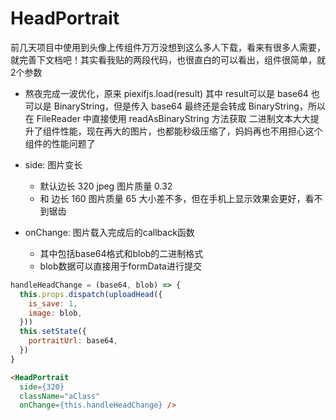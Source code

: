 # HeadPortrait

前几天项目中使用到头像上传组件万万没想到这么多人下载，看来有很多人需要，就完善下文档吧！其实看我贴的两段代码，也很直白的可以看出，组件很简单，就2个参数
* 熬夜完成一波优化，原来 piexifjs.load(result) 其中 result可以是 base64 也可以是 BinaryString，但是传入 base64 最终还是会转成 BinaryString，所以在 FileReader 中直接使用 readAsBinaryString 方法获取 二进制文本大大提升了组件性能，现在再大的图片，也都能秒级压缩了，妈妈再也不用担心这个组件的性能问题了

* side: 图片变长
  - 默认边长 320 jpeg 图片质量 0.32
  - 和 边长 160 图片质量 65 大小差不多，但在手机上显示效果会更好，看不到锯齿
* onChange: 图片载入完成后的callback函数
  - 其中包括base64格式和blob的二进制格式
  - blob数据可以直接用于formData进行提交

```js
handleHeadChange = (base64, blob) => {
  this.props.dispatch(uploadHead({
    is_save: 1,
    image: blob,
  }))
  this.setState({
    portraitUrl: base64,
  })
}
```
```html
<HeadPortrait
  side={320}
  className="aClass"
  onChange={this.handleHeadChange} />
```